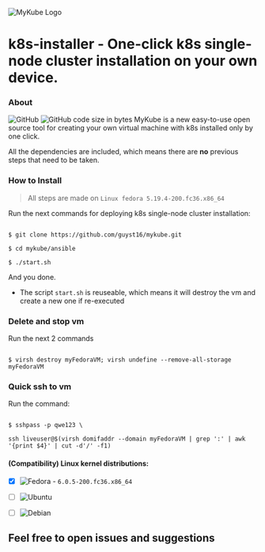 ![MyKube Logo](https://user-images.githubusercontent.com/100173467/202854244-a0b4d1c7-27a5-45f0-a2cb-b93615993c11.png)





# k8s-installer - One-click k8s single-node cluster installation on your own device.



### About


![GitHub](https://img.shields.io/github/license/guyst16/mykube) ![GitHub code size in bytes](https://img.shields.io/github/languages/code-size/guyst16/mykube) 
MyKube is a new easy-to-use open source tool for creating your own virtual machine with k8s installed only by one click.

All the dependencies are included, which means there are **no** previous steps that need to be taken.



### How to Install



> All steps are made on `Linux fedora 5.19.4-200.fc36.x86_64`



Run the next commands for deploying k8s single-node cluster installation:

```

$ git clone https://github.com/guyst16/mykube.git

$ cd mykube/ansible

$ ./start.sh

```



And you done.



* The script `start.sh` is reuseable, which means it will destroy the vm and create a new one if re-executed



### Delete and stop vm

Run the next 2 commands

```

$ virsh destroy myFedoraVM; virsh undefine --remove-all-storage myFedoraVM

```



### Quick ssh to vm

Run the command:

```

$ sshpass -p qwe123 \

ssh liveuser@$(virsh domifaddr --domain myFedoraVM | grep ':' | awk '{print $4}' | cut -d'/' -f1)

```



#### (Compatibility) Linux kernel distributions:

- [x] ![Fedora](https://img.shields.io/badge/Fedora-294172?style=for-the-badge&logo=fedora&logoColor=white) - `6.0.5-200.fc36.x86_64`

- [ ] ![Ubuntu](https://img.shields.io/badge/Ubuntu-E95420?style=for-the-badge&logo=ubuntu&logoColor=white) 

- [ ] ![Debian](https://img.shields.io/badge/Debian-D70A53?style=for-the-badge&logo=debian&logoColor=white)





## Feel free to open issues and suggestions

